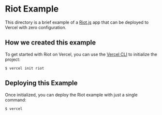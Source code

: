 # Riot Example

This directory is a brief example of a [Riot.js](https://riot.js.org/) app that can be deployed to Vercel with zero configuration.

## How we created this example

To get started with Riot on Vercel, you can use the [Vercel CLI](https://vercel.com/download) to initialize the project:

```shell
$ vercel init riot
```

## Deploying this Example

Once initialized, you can deploy the Riot example with just a single command:

```shell
$ vercel
```

